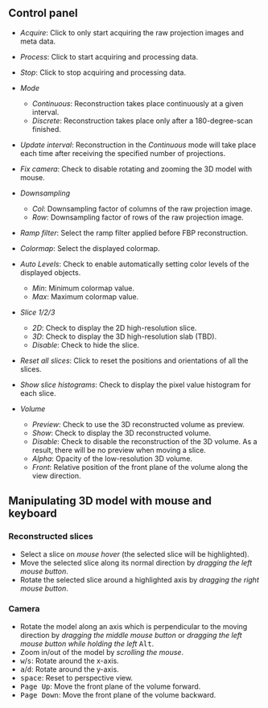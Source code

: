 ## Control panel

- *Acquire*: Click to only start acquiring the raw projection images and meta data.
- *Process*: Click to start acquiring and processing data.
- *Stop*: Click to stop acquiring and processing data.


- *Mode*
    - *Continuous*: Reconstruction takes place continuously at a given interval.
    - *Discrete*: Reconstruction takes place only after a 180-degree-scan finished.
- *Update interval*: Reconstruction in the *Continuous* mode will take place each time after receiving the specified number of projections.


- *Fix camera*: Check to disable rotating and zooming the 3D model with mouse.


- *Downsampling*
    - *Col*: Downsampling factor of columns of the raw projection image.
    - *Row*: Downsampling factor of rows of the raw projection image.
- *Ramp filter*: Select the ramp filter applied before FBP reconstruction.


- *Colormap*: Select the displayed colormap.
- *Auto Levels*: Check to enable automatically setting color levels of the displayed objects.
    - *Min*: Minimum colormap value.
    - *Max*: Maximum colormap value.
- *Slice 1/2/3*
    - *2D*: Check to display the 2D high-resolution slice.
    - *3D*: Check to display the 3D high-resolution slab (TBD).
    - *Disable*: Check to hide the slice.
- *Reset all slices*: Click to reset the positions and orientations of all the slices.
- *Show slice histograms*: Check to display the pixel value histogram for each slice.
- *Volume*
    - *Preview*: Check to use the 3D reconstructed volume as preview.
    - *Show*: Check to display the 3D reconstructed volume.
    - *Disable*: Check to disable the reconstruction of the 3D volume. As a result, 
                 there will be no preview when moving a slice.
    - *Alpha*: Opacity of the low-resolution 3D volume.
    - *Front*: Relative position of the front plane of the volume along the view direction.

## Manipulating 3D model with mouse and keyboard

### Reconstructed slices

- Select a slice on *mouse hover* (the selected slice will be highlighted).
- Move the selected slice along its normal direction by *dragging the left mouse button*.
- Rotate the selected slice around a highlighted axis by *dragging the right mouse button*.

### Camera

- Rotate the model along an axis which is perpendicular to the moving direction by *dragging
  the middle mouse button* or *dragging the left mouse button while holding the left* <kbd>Alt</kbd>.
- Zoom in/out of the model by *scrolling the mouse*.
- <kbd>w</kbd>/<kbd>s</kbd>: Rotate around the x-axis.
- <kbd>a</kbd>/<kbd>d</kbd>: Rotate around the y-axis.
- <kbd>space</kbd>: Reset to perspective view.
- <kbd>Page Up</kbd>: Move the front plane of the volume forward.
- <kbd>Page Down</kbd>: Move the front plane of the volume backward.
